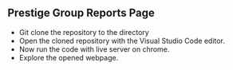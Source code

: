 ## Prestige Group Reports Page
- Git clone the repository to the directory
- Open the cloned repository with the Visual Studio Code editor.
- Now run the code with live server on chrome.
- Explore the opened webpage.
